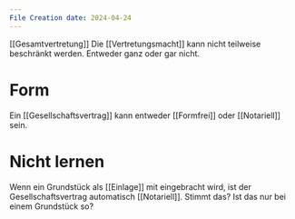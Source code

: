 ```yaml
---
File Creation date: 2024-04-24
---
```

[[Gesamtvertretung]]
Die [[Vertretungsmacht]] kann nicht teilweise beschränkt werden. Entweder ganz oder gar nicht.
# Form
Ein [[Gesellschaftsvertrag]] kann entweder [[Formfrei]] oder [[Notariell]] sein.

# Nicht lernen
Wenn ein Grundstück als [[Einlage]] mit eingebracht wird, ist der Gesellschaftsvertrag automatisch [[Notariell]].  Stimmt das? Ist das nur bei einem Grundstück so?


 